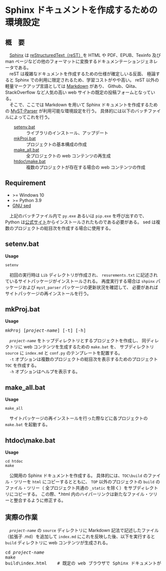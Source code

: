 # Sphinx ドキュメントを作成するための環境設定

## 概&emsp;要

&emsp;[Sphinx](https://www.sphinx-doc.org/en/master/#) は
[reStructuredText（reST）](https://ja.wikipedia.org/wiki/ReStructuredText)を
HTML や PDF、EPUB、Texinfo 及び
man ページなどの他のフォーマットに変換するドキュメンテーションジェネレータである。<br>
&emsp;reST は複雑なドキュメントを作成するための仕様が確定しいる反面、
極論すると Sphinx での利用に限定されるため、学習コストがやや高い。
reST 以外の軽量マークアップ言語としては
[Markdown](https://ja.wikipedia.org/wiki/Markdown) があり、
Github、Qiita、StackOverflow など人気の高い web サイトの既定の投稿フォームとなっている。<br>
&emsp;そこで、ここでは Markdown を用いて Sphinx ドキュメントを作成するための
[MyST-Parser](https://myst-parser.readthedocs.io/en/latest/) 
が利用可能な環境設定を行う。
具体的には以下のバッチファイルによってこれを行う。

<div style="margin-left: 2em">
<dl>
<dt><a href="#setenvbat">setenv.bat</a></dt>
<dd>ライブラリのインストール、アップデート</dd>
<dt><a href="#mkprojbat">mkProj.bat</a></dt>
<dd>プロジェクトの基本構成の作成</dd>
<dt><a href="#make_allbat">make_all.bat</a></dt>
<dd>全プロジェクトの web コンテンツの再生成</dd>
<dt><a href="#htdocmakebat">htdoc\make.bat</a></dt>
<dd>複数のプロジェクトが存在する場合の web コンテンツの作成</dd>
</dl>
</div>

## Requirement

* \>= Windows 10
* \>= Python 3.9
* [GNU sed](https://winstall.app/apps/mbuilov.sed)

&emsp;上記のバッチファイル内で `py.exe` あるいは `pip.exe` を呼び出すので、
Python は[公式サイト](https://www.python.org/)からインストールされたものである必要がある。
sed は複数のプロジェクトの総目次を作成する場合に使用する。

## setenv.bat

**Usage**

```
setenv
```

&emsp;初回の実行時は `Lib` ディレクトリが作成され、
`resurements.txt` に記述されているサイトパッケージがインストールされる。
再度実行する場合は `shpinx` パッケージおよび `myst_parser` パッケージの更新状況を確認して、
必要があればサイトパッケージの再インストールを行う。

## mkProj.bat

**Usage**

<pre>
mkProj [<i>project-name</i>] [-t] [-h]
</pre>

&emsp;*`project-name`* をトップディレクトリとするプロジェクトを作成し、
同ディレクトリに web コンテンツを生成するための `make.bat` を、
サブディレクトリ `source` に `index.md` と `conf.py` のテンプレートを配置する。<br>
&emsp;`-t` オプションは複数のプロジェクトの総目次を表示するためのプロジェクト
`TOC` を作成する。<br>
&emsp;`-h` オプションはヘルプを表示する。<br>

## make_all.bat

**Usage**

```
make_all
```

&emsp;サイトパッケージの再インストールを行った際などに各プロジェクトの
`make.bat` を起動する。

## htdoc\make.bat

**Usage**

```
cd htdoc
make
```

&emsp;公開用の Sphinx ドキュメントを作成する。
具体的には、`TOC\build` のファイル・ツリーを `html` にコピーするとともに、
`TOP` 以外のプロジェクトの `build` のファイル・ツリー（
全プロジェクト共通の `_static` を除く）をサブディレクトリにコピーする。
この際、*.html 内のハイパーリンクは新たなファイル・ツリーと整合するように修正する。

## 実際の作業

&emsp;*`project-name`* の
`source` ディレクトリに Markdown 記法で記述したファイル（拡張子 .md）を追加して
`index.md` にこれを反映した後、以下を実行すると `build` ディレクトリに
web コンテンツが生成される。

<pre>
cd <i>project-name</i> 
make
build\index.html    # 既定の web ブラウザで Sphinx ドキュメントが表示される
</pre>
